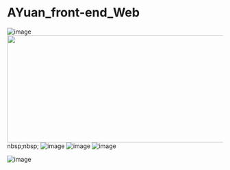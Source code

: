 # AYuan_front-end_Web

![image](http://github.com/AAYuan/AYuan_front-end_Web/raw/master/readme/pets.png)
<img src="https://github.com/AAYuan/AYuan_front-end_Web/raw/master/readme/all.gif" width="600" height="250" />
nbsp;nbsp;
![image](http://github.com/AAYuan/AYuan_front-end_Web/raw/master/readme/desk.png)
![image](http://github.com/AAYuan/AYuan_front-end_Web/raw/master/readme/login.png)
![image](http://github.com/AAYuan/AYuan_front-end_Web/raw/master/readme/search.png)

![image](https://github.com/AAYuan/AYuan_front-end_Web/raw/master/readme/pets.png)
